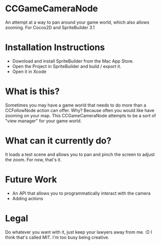 CCGameCameraNode
================

An attempt at a way to pan around your game world, which also allows zooming.  For Cocos2D and SpriteBuilder 3.1

# Installation Instructions

* Download and install SpriteBuilder from the Mac App Store.
* Open the Project in SpriteBuilder and build / export it.
* Open it in Xcode

# What is this?

Sometimes you may have a game world that needs to do more than a CCFollowNode action can offer.  Why?  Because often you would like have zooming on your map.  This CCGameCameraNode attempts to be a sort of "view manager" for your game world.

# What can it currently do?

It loads a test scene and allows you to pan and pinch the screen to adjust the zoom.  For now, that's it.

# Future Work

* An API that allows you to programmatically interact with the camera
* Adding actions

# Legal

Do whatever you want with it, just keep your lawyers away from me.  :D  I think that's called MIT.  I'm too busy being creative.

